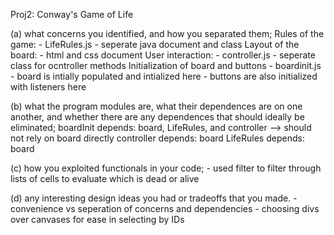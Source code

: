Proj2: Conway's Game of Life 

(a) what concerns you identified, and how you separated them; 
    Rules of the game:
      - LifeRules.js
      - seperate java document and class
    Layout of the board: 
      - html and css document
    User interaction: 
      - controller.js
      - seperate class for ocntroller methods
    Initialization of board and buttons
      - boardinit.js
      - board is intially populated and intialized here
      - buttons are also initialized with listeners here

(b) what the program modules are, what their dependences are on one another, and whether there are any dependences that should ideally be eliminated;
    boardInit depends: board, LifeRules, and controller --> should not rely on board directly
    controller depends: board
    LifeRules depends: board
    
(c) how you exploited functionals in your code; 
    - used filter to filter through lists of cells to evaluate which is dead or alive

(d) any interesting design ideas you had or tradeoffs that you made.
    - convenience vs seperation of concerns and dependencies
    - choosing divs over canvases for ease in selecting by IDs
